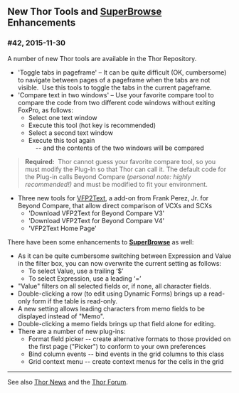 **New Thor Tools and [SuperBrowse](..\Thor_superbrowse.md) Enhancements** 
---

### #42, 2015-11-30

A number of new Thor tools are available in the Thor Repository.

*   'Toggle tabs in pageframe' – It can be quite difficult (OK, cumbersome) to navigate between pages of a pageframe when the tabs are not visible.  Use this tools to toggle the tabs in the current pageframe.
*   'Compare text in two windows' – Use your favorite compare tool to compare the code from two different code windows without exiting FoxPro, as follows:
    *   Select one text window
    *   Execute this tool (hot key is recommended)
    *   Select a second text window
    *   Execute this tool again  
            -- and the contents of the two windows will be compared

> **Required:**  Thor cannot guess your favorite compare tool, so you must modify the Plug-In so that Thor can call it. The default code for the Plug-in calls Beyond Compare (_personal note: highly recommended!)_ and must be modified to fit your environment.

*   Three new tools for [VFP2Text](http://pfsolutions-mi.com/Product/VFP2Text), a add-on from Frank Perez, Jr. for Beyond Compare, that allow direct comparison of VCXs and SCXs
    *   'Download VFP2Text for Beyond Compare V3'
    *   'Download VFP2Text for Beyond Compare V4'
    *   'VFP2Text Home Page'

There have been some enhancements to **[SuperBrowse](..\Thor_superbrowse.md)** as well:

*   As it can be quite cumbersome switching between Expression and Value in the filter box, you can now overwrite the current setting as follows:
    *   To select Value, use a trailing ‘$’
    *   To select Expression, use a leading ‘=’
*   "Value" filters on all selected fields or, if none, all character fields.
*   Double-clicking a row (to edit using Dynamic Forms) brings up a read-only form if the table is read-only.
*   A new setting allows leading characters from memo fields to be displayed instead of "Memo".
*   Double-clicking a memo fields brings up that field alone for editing.
*   There are a number of new plug-ins:
    *   Format field picker -- create alternative formats to those provided on the first page ("Picker") to conform to your own preferences
    *   Bind column events -- bind events in the grid columns to this class
    *   Grid context menu -- create context menus for the cells in the grid  


---
See also [Thor News](../Thor_news.md) and the [Thor Forum](https://groups.google.com/forum/?fromgroups#!forum/FoxProThor).  
